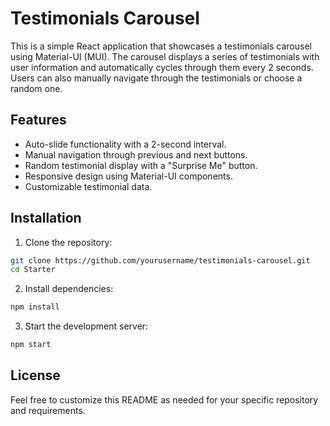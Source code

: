 # Testimonials Carousel

This is a simple React application that showcases a testimonials carousel using Material-UI (MUI). The carousel displays a series of testimonials with user information and automatically cycles through them every 2 seconds. Users can also manually navigate through the testimonials or choose a random one.

## Features

- Auto-slide functionality with a 2-second interval.
- Manual navigation through previous and next buttons.
- Random testimonial display with a "Surprise Me" button.
- Responsive design using Material-UI components.
- Customizable testimonial data.

## Installation

1. Clone the repository:

```bash
git clone https://github.com/yourusername/testimonials-carousel.git
cd Starter
```
2. Install dependencies:
```bash
npm install

```
3. Start the development server:
```bash
npm start
```



## License
Feel free to customize this README as needed for your specific repository and requirements.
